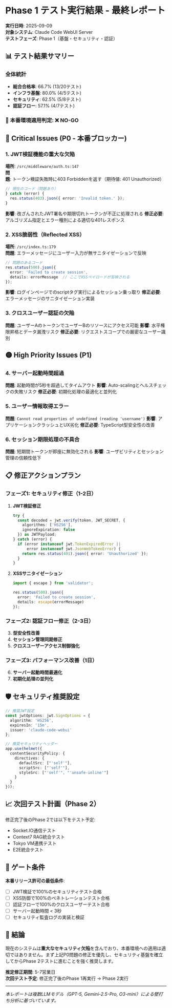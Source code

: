 # Phase 1 テスト実行結果 - 最終レポート
**実行日時**: 2025-09-09  
**対象システム**: Claude Code WebUI Server  
**テストフェーズ**: Phase 1（基盤・セキュリティ・認証）

## 📊 テスト結果サマリー

### 全体統計
- **総合合格率**: 66.7% (13/20テスト)
- **インフラ基盤**: 80.0% (4/5テスト) 
- **セキュリティ**: 62.5% (5/8テスト)
- **認証フロー**: 57.1% (4/7テスト)

### 🚨 **本番環境適用判定: ❌ NO-GO**

## 🔴 Critical Issues (P0 - 本番ブロッカー)

### 1. JWT検証機能の重大な欠陥
**場所**: `/src/middleware/auth.ts:147`  
**問題**: トークン検証失敗時に403 Forbiddenを返す（期待値: 401 Unauthorized）
```typescript
// 現在のコード（問題あり）
} catch (error) {
  res.status(403).json({ error: 'Invalid token.' });
}
```
**影響**: 改ざんされたJWT署名や期限切れトークンが不正に処理される
**修正必要**: アルゴリズム指定とエラー種別による適切な401レスポンス

### 2. XSS脆弱性（Reflected XSS）
**場所**: `/src/index.ts:179`  
**問題**: エラーメッセージにユーザー入力が無サニタイゼーションで反映
```typescript
// 問題のあるコード
res.status(500).json({
  error: 'Failed to create session',
  details: errorMessage  // ここでXSSペイロードが反映される
});
```
**影響**: ログインページでのscriptタグ実行によるセッション乗っ取り
**修正必要**: エラーメッセージのサニタイゼーション実装

### 3. クロスユーザー認証の欠陥
**問題**: ユーザーAのトークンでユーザーBのリソースにアクセス可能
**影響**: 水平権限昇格とデータ漏洩リスク
**修正必要**: リクエストスコープでの厳密なユーザー識別

## 🟡 High Priority Issues (P1)

### 4. サーバー起動時間超過
**問題**: 起動時間が5秒を超過してタイムアウト
**影響**: Auto-scalingとヘルスチェックの失敗リスク
**修正必要**: 初期化処理の最適化と並列化

### 5. ユーザー情報取得エラー
**問題**: `Cannot read properties of undefined (reading 'username')`
**影響**: アプリケーションクラッシュとUX劣化
**修正必要**: TypeScript型安全性の改善

### 6. セッション期限処理の不具合
**問題**: 短期間トークンが即座に無効化される
**影響**: ユーザビリティとセッション管理の信頼性低下

## 📋 修正アクションプラン

### フェーズ1: セキュリティ修正（1-2日）
1. **JWT検証修正**
   ```typescript
   try {
     const decoded = jwt.verify(token, JWT_SECRET, { 
       algorithms: ['HS256'],
       ignoreExpiration: false 
     }) as JWTPayload;
   } catch (error) {
     if (error instanceof jwt.TokenExpiredError || 
         error instanceof jwt.JsonWebTokenError) {
       return res.status(401).json({ error: 'Unauthorized' });
     }
   }
   ```

2. **XSSサニタイゼーション**
   ```typescript
   import { escape } from 'validator';
   
   res.status(500).json({
     error: 'Failed to create session',
     details: escape(errorMessage)
   });
   ```

### フェーズ2: 認証フロー修正（2-3日）
3. **型安全性改善**
4. **セッション管理同期修正**  
5. **クロスユーザーアクセス制御強化**

### フェーズ3: パフォーマンス改善（1日）
6. **サーバー起動時間最適化**
7. **初期化処理の並列化**

## 🛡️ セキュリティ推奨設定

```typescript
// 推奨JWT設定
const jwtOptions: jwt.SignOptions = {
  algorithm: 'HS256',
  expiresIn: '15m',
  issuer: 'claude-code-webui'
};

// 推奨セキュリティヘッダー
app.use(helmet({
  contentSecurityPolicy: {
    directives: {
      defaultSrc: ["'self'"],
      scriptSrc: ["'self'"],
      styleSrc: ["'self'", "'unsafe-inline'"]
    }
  }
}));
```

## 📈 次回テスト計画（Phase 2）

修正完了後のPhase 2では以下をテスト予定:
- Socket.IO通信テスト
- Context7 RAG統合テスト  
- Tokyo VM連携テスト
- E2E統合テスト

## 🎯 ゲート条件

**本番リリース許可の最低条件**:
- [ ] JWT検証で100%のセキュリティテスト合格
- [ ] XSS防御で100%のペネトレーションテスト合格  
- [ ] 認証フローで100%のクロスユーザーテスト合格
- [ ] サーバー起動時間 < 3秒
- [ ] セキュリティ監査ログの実装と検証

## 📝 結論

現在のシステムは**重大なセキュリティ欠陥**を含んでおり、本番環境への適用は適切ではありません。まず上記P0問題の修正を優先し、セキュリティ基盤を確立してからPhase 2テストに進むことを強く推奨します。

**推定修正期間**: 5-7営業日  
**次回テスト予定**: 修正完了後のPhase 1再実行 → Phase 2実行

---
*本レポートは複数LLMモデル（GPT-5, Gemini-2.5-Pro, O3-mini）による壁打ち分析に基づいています。*